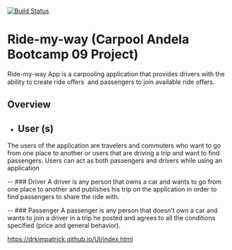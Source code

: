 [![Build Status](https://travis-ci.org/DrKimpatrick/DrKimpatrick.github.io.svg?branch=master)](https://travis-ci.org/DrKimpatrick/DrKimpatrick.github.io)

# Ride-my-way (Carpool Andela Bootcamp 09 Project)

Ride-my-way App is a carpooling application that provides drivers with the ability to create ride oﬀers  and passengers  to join available ride oﬀers.
## Overview
- ## User (s)
The users of the application are travelers and commuters who want to go from one place to 
another or users that are driving a trip and want to find passengers. Users can act as both passengers and 
drivers while using an application

-- ### Driver
A driver is any person that owns a car and wants to go from one place to another and publishes 
his trip on the application in order to find passengers to share the ride with.

-- ### Passenger
A passenger is any person that doesn’t own a car and wants to join a driver in a trip he posted 
and agrees to all the conditions specified (price and general behavior). 

   https://drkimpatrick.github.io/UI/index.html
